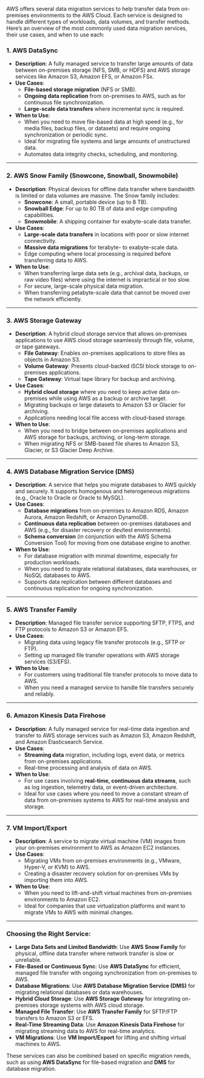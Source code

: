 AWS offers several data migration services to help transfer data from on-premises environments to the AWS Cloud. Each service is designed to handle different types of workloads, data volumes, and transfer methods. Here’s an overview of the most commonly used data migration services, their use cases, and when to use each:

### 1. **AWS DataSync**
   - **Description**: A fully managed service to transfer large amounts of data between on-premises storage (NFS, SMB, or HDFS) and AWS storage services like Amazon S3, Amazon EFS, or Amazon FSx.
   - **Use Cases**:
     - **File-based storage migration** (NFS or SMB).
     - **Ongoing data replication** from on-premises to AWS, such as for continuous file synchronization.
     - **Large-scale data transfers** where incremental sync is required.
   - **When to Use**:
     - When you need to move file-based data at high speed (e.g., for media files, backup files, or datasets) and require ongoing synchronization or periodic sync.
     - Ideal for migrating file systems and large amounts of unstructured data.
     - Automates data integrity checks, scheduling, and monitoring.

---

### 2. **AWS Snow Family (Snowcone, Snowball, Snowmobile)**
   - **Description**: Physical devices for offline data transfer where bandwidth is limited or data volumes are massive. The Snow family includes:
     - **Snowcone**: A small, portable device (up to 8 TB).
     - **Snowball Edge**: For up to 80 TB of data and edge computing capabilities.
     - **Snowmobile**: A shipping container for exabyte-scale data transfer.
   - **Use Cases**:
     - **Large-scale data transfers** in locations with poor or slow internet connectivity.
     - **Massive data migrations** for terabyte- to exabyte-scale data.
     - Edge computing where local processing is required before transferring data to AWS.
   - **When to Use**:
     - When transferring large data sets (e.g., archival data, backups, or raw video files) where using the internet is impractical or too slow.
     - For secure, large-scale physical data migration.
     - When transferring petabyte-scale data that cannot be moved over the network efficiently.

---

### 3. **AWS Storage Gateway**
   - **Description**: A hybrid cloud storage service that allows on-premises applications to use AWS cloud storage seamlessly through file, volume, or tape gateways.
     - **File Gateway**: Enables on-premises applications to store files as objects in Amazon S3.
     - **Volume Gateway**: Presents cloud-backed iSCSI block storage to on-premises applications.
     - **Tape Gateway**: Virtual tape library for backup and archiving.
   - **Use Cases**:
     - **Hybrid cloud storage** where you need to keep active data on-premises while using AWS as a backup or archive target.
     - Migrating backups or large datasets to Amazon S3 or Glacier for archiving.
     - Applications needing local file access with cloud-based storage.
   - **When to Use**:
     - When you need to bridge between on-premises applications and AWS storage for backups, archiving, or long-term storage.
     - When migrating NFS or SMB-based file shares to Amazon S3, Glacier, or S3 Glacier Deep Archive.

---

### 4. **AWS Database Migration Service (DMS)**
   - **Description**: A service that helps you migrate databases to AWS quickly and securely. It supports homogenous and heterogeneous migrations (e.g., Oracle to Oracle or Oracle to MySQL).
   - **Use Cases**:
     - **Database migrations** from on-premises to Amazon RDS, Amazon Aurora, Amazon Redshift, or Amazon DynamoDB.
     - **Continuous data replication** between on-premises databases and AWS (e.g., for disaster recovery or dev/test environments).
     - **Schema conversion** (in conjunction with the AWS Schema Conversion Tool) for moving from one database engine to another.
   - **When to Use**:
     - For database migration with minimal downtime, especially for production workloads.
     - When you need to migrate relational databases, data warehouses, or NoSQL databases to AWS.
     - Supports data replication between different databases and continuous replication for ongoing synchronization.

---

### 5. **AWS Transfer Family**
   - **Description**: Managed file transfer service supporting SFTP, FTPS, and FTP protocols to Amazon S3 or Amazon EFS.
   - **Use Cases**:
     - Migrating data using legacy file transfer protocols (e.g., SFTP or FTP).
     - Setting up managed file transfer operations with AWS storage services (S3/EFS).
   - **When to Use**:
     - For customers using traditional file transfer protocols to move data to AWS.
     - When you need a managed service to handle file transfers securely and reliably.

---

### 6. **Amazon Kinesis Data Firehose**
   - **Description**: A fully managed service for real-time data ingestion and transfer to AWS storage services such as Amazon S3, Amazon Redshift, and Amazon Elasticsearch Service.
   - **Use Cases**:
     - **Streaming data** migration, including logs, event data, or metrics from on-premises applications.
     - Real-time processing and analysis of data on AWS.
   - **When to Use**:
     - For use cases involving **real-time, continuous data streams**, such as log ingestion, telemetry data, or event-driven architecture.
     - Ideal for use cases where you need to move a constant stream of data from on-premises systems to AWS for real-time analysis and storage.

---

### 7. **VM Import/Export**
   - **Description**: A service to migrate virtual machine (VM) images from your on-premises environment to AWS as Amazon EC2 instances.
   - **Use Cases**:
     - Migrating VMs from on-premises environments (e.g., VMware, Hyper-V, or KVM) to AWS.
     - Creating a disaster recovery solution for on-premises VMs by importing them into AWS.
   - **When to Use**:
     - When you need to lift-and-shift virtual machines from on-premises environments to Amazon EC2.
     - Ideal for companies that use virtualization platforms and want to migrate VMs to AWS with minimal changes.

---

### Choosing the Right Service:
- **Large Data Sets and Limited Bandwidth**: Use **AWS Snow Family** for physical, offline data transfer where network transfer is slow or unreliable.
- **File-Based or Continuous Sync**: Use **AWS DataSync** for efficient, managed file transfer with ongoing synchronization from on-premises to AWS.
- **Database Migrations**: Use **AWS Database Migration Service (DMS)** for migrating relational databases or data warehouses.
- **Hybrid Cloud Storage**: Use **AWS Storage Gateway** for integrating on-premises storage systems with AWS cloud storage.
- **Managed File Transfer**: Use **AWS Transfer Family** for SFTP/FTP transfers to Amazon S3 or EFS.
- **Real-Time Streaming Data**: Use **Amazon Kinesis Data Firehose** for migrating streaming data to AWS for real-time analytics.
- **VM Migrations**: Use **VM Import/Export** for lifting and shifting virtual machines to AWS.

These services can also be combined based on specific migration needs, such as using **AWS DataSync** for file-based migration and **DMS** for database migration.
